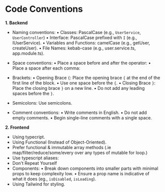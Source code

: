 

# Code Conventions

**1.	Backend**
-	Naming conventions: 
•	Classes: PascalCase (e.g., `UserService`, `UserController`)
•	Interface: PascalCase prefixed with `I` (e.g., IUserService).
•	Variables and Functions: camelCase (e.g., getUser, createUser).
•	File Names: kebab-case (e.g., user.service.ts, app.module.ts).
-	Space conventions:
•	Place a space before and after the operator: 
•	Place a space after each comma: 
 
-	Brackets:
•	Opening Brace `{`: Place the opening brace `{` at the end of the first line of the block. 
•	Use one space before the `{`.
•	Closing Brace `}`: Place the closing brace `}` on a new line.
•	Do not add any leading spaces before the `}`.
 
-	Semicolons: Use semicolons.
 
-	Comment conventions:
•	Write comments in English.
•	Do not add empty comments.
•	Begin single-line comments with a single space.

**2.	Frontend**
-	Using typecript.
-	Using Functional (Instead of Object-Oriented).
-	Prefer functional & immutable array methods (.ie map/filter/reduce/some/every over any types of mutable for loop.)
-	Use typescript aliases:
-	Don't Repeat Yourself
-	Components:
•	Break down components into smaller parts with minimal props to keep complexity low.
•	Ensure a prop name is indicative of what it does (eg., `isDisabled`, `isLoading`).
-	Using Tailwind for styling.
